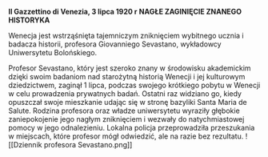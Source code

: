 **Il Gazzettino di Venezia, 3 lipca 1920 r**
**NAGŁE ZAGINIĘCIE ZNANEGO HISTORYKA**

Wenecja jest wstrząśnięta tajemniczym zniknięciem wybitnego ucznia i badacza historii, profesora Giovanniego Sevastano, wykładowcy Uniwersytetu Bolońskiego.

Profesor Sevastano, który jest szeroko znany w środowisku akademickim dzięki swoim badaniom nad starożytną historią Wenecji i jej kulturowym dziedzictwem, zaginął 1 lipca, podczas swojego krótkiego pobytu w Wenecji w celu prowadzenia prywatnych badań. Ostatni raz widziano go, kiedy opuszczał swoje mieszkanie udając się w stronę bazyliki Santa Maria de Salute.
Rodzina profesora oraz władze uniwersytetu wyraziły głębokie zaniepokojenie jego nagłym zniknięciem i wezwały do natychmiastowej pomocy w jego odnalezieniu. Lokalna policja przeprowadziła przeszukania w miejscach, które profesor mógł odwiedzić, ale na razie bez rezultatu.
![[Dziennik profesora Sevastano.png]]